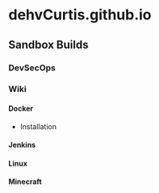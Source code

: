 # dehvCurtis.github.io

## Sandbox Builds

### DevSecOps

### Wiki

#### Docker
* Installation
#### Jenkins
#### Linux
#### Minecraft